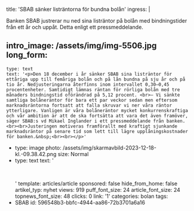 title: 'SBAB sänker listräntorna för bundna bolån'
ingress: |
  <p>Banken SBAB justrerar nu ned sina listräntor på bolån med bindningstider från ett år och uppåt. Detta enligt ett pressmeddelande.
  </p>
  
intro_image: /assets/img/img-5506.jpg
long_form:
  -
    type: text
    text: '<p>Den 18 december i år sänker SBAB sina listräntor för ettåriga upp till femåriga bolån och på lån bundna på sju år och på tio år. Nedjusteringarna återfinns inom intervallet 0,30–0,45 procentenheter. Samtidigt lämnas räntan för rörliga bolån med tre månaders bindningstid oförändrad på 5,12 procent. <br>– Vi sänkte samtliga bolåneräntor för bara ett par veckor sedan men eftersom marknadsräntorna fortsatt att falla skruvar vi ner våra räntor ytterligare. Vanligen är våra bolåneräntor mycket konkurrenskraftiga och vår ambition är att de ska fortsätta att vara det även framöver, säger SBAB:s vd Mikael Inglander i ett pressmeddelande från banken. <br><br>Justeringen motiveras framförallt med kraftigt sjunkande marknadsräntor på senare tid som lett till lägre upplåningskostnader för banken.&nbsp;<br><br></p>'
  -
    type: image
    photo: /assets/img/skarmavbild-2023-12-18-kl.-09.38.42.png
    size: Normal
  -
    type: text
    text: '<p><br></p>'
template: articles/article
sponsored: false
hide_from_home: false
artikel_typ: nyhet
views: 919
puff_font_size: 24
article_font_size: 24
topnews_font_size: 48
clicks: 0
link: '1'
categories: bolan
tags:
  - SBAB
id: 596548b3-bbfc-4944-aa86-72b3701a6a16
